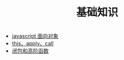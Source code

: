 <h1 align="center" style="margin: 30px 0 35px;">基础知识</h1>

- [javascript 面向对象](/javascript面向对象.html)
- [this、apply、call](/this、apply、call.html)
- [闭包和高阶函数](/闭包和高阶函数.html)
